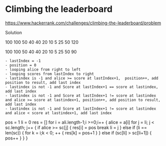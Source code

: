 # Climbing the leaderboard

https://www.hackerrank.com/challenges/climbing-the-leaderboard/problem


Solution

100 100 50 40 40 20 10
5 25 50 120

100 100 50 40 40 20 10
5 25 50 90

```
- lastIndex = -1
- position = 0
- looping alice from right to left
- looping scores from lastIndex to right
- lastindex is -1 and alice >= score at lastIndex+1,  position++, add position to result, add last index
- lastindex is not -1 and Score at lastIndex+1 == score at lastindex, add last index
- lastindex is not -1 and Score at lastIndex+1 != score at lastindex and alice >= score at lastindex+1, position++, add position to result, add last index
- lastindex is not -1 and Score at lastIndex+1 != score at lastindex and alice < score at lastindex+1, add last index
```

pos = 1
li = 0
res = []
for i = ali.length-1;i >=0;i++ {
  alice = a[i]
  for j = li; j < sc.length; j++ {
    if alice >= sc[j] {
      res[i] = pos
      break
      li = j
    } else if (li == len(sc)) {
      for k = i;k < 0; ++ {
        res[k] = pos+1
      }
    } else if (sc[li] > sc[li+1]) {
      pos++
    }
  }
}
